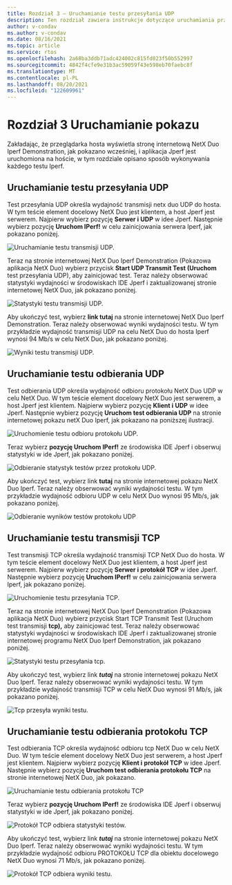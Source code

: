 ```yaml
---
title: Rozdział 3 — Uruchamianie testu przesyłania UDP
description: Ten rozdział zawiera instrukcje dotyczące uruchamiania przykładu Iperf.
author: v-condav
ms.author: v-condav
ms.date: 08/16/2021
ms.topic: article
ms.service: rtos
ms.openlocfilehash: 2a68ba3ddb71adc424002c815fd023f50b552997
ms.sourcegitcommit: 4842f4cfe9e31b3ac59059f43e598eb70faebc8f
ms.translationtype: MT
ms.contentlocale: pl-PL
ms.lasthandoff: 08/20/2021
ms.locfileid: "122609961"
---
```

# <a name="chapter-3-running-the-demonstration"></a>Rozdział 3 Uruchamianie pokazu

Zakładając, że przeglądarka hosta wyświetla stronę internetową NetX Duo Iperf Demonstration, jak pokazano wcześniej, i aplikacja Jperf jest uruchomiona na hoście, w tym rozdziale opisano sposób wykonywania każdego testu Iperf.

## <a name="running-the-udp-transmit-test"></a>Uruchamianie testu przesyłania UDP

Test przesyłania UDP określa wydajność transmisji netx duo UDP do hosta. W tym teście element docelowy NetX Duo jest klientem, a host Jperf jest serwerem. Najpierw wybierz pozycję **Serwer i** **UDP** w idee Jperf. Następnie wybierz pozycję **Uruchom IPerf!** w celu zainicjowania serwera Iperf, jak pokazano poniżej.

![Uruchamianie testu transmisji UDP.](media/picture3.jpg)

Teraz na stronie internetowej NetX Duo Iperf Demonstration (Pokazowa aplikacja NetX Duo) wybierz przycisk **Start UDP Transmit Test (Uruchom** test przesyłania UDP), aby zainicjować test. Teraz należy obserwować statystyki wydajności w środowiskach IDE Jperf i zaktualizowanej stronie internetowej NetX Duo, jak pokazano poniżej.

![Statystyki testu transmisji UDP.](media/picture4.jpg)

Aby ukończyć test, wybierz **link tutaj** na stronie internetowej NetX Duo Iperf Demonstration. Teraz należy obserwować wyniki wydajności testu. W tym przykładzie wydajność transmisji UDP na celu NetX Duo do hosta Iperf wynosi 94 Mb/s w celu NetX Duo, jak pokazano poniżej.

![Wyniki testu transmisji UDP.](media/picture5.jpg)

## <a name="running-the-udp-receive-test"></a>Uruchamianie testu odbierania UDP

Test odbierania UDP określa wydajność odbioru protokołu NetX Duo UDP w celu NetX Duo. W tym teście element docelowy NetX Duo jest serwerem, a host Jperf jest klientem. Najpierw wybierz pozycję **Klient i** **UDP** w idee Jperf. Następnie wybierz pozycję **Uruchom test odbierania UDP** na stronie internetowej pokazu netX Duo Iperf, jak pokazano na poniższej ilustracji.

![Uruchomienie testu odbioru protokołu UDP.](media/picture6.jpg)

Teraz wybierz **pozycję Uruchom IPerf!** ze środowiska IDE Jperf i obserwuj statystyki w ide Jperf, jak pokazano poniżej.

![Odbieranie statystyk testów przez protokołu UDP.](media/picture7.jpg)

Aby ukończyć test, wybierz link **tutaj** na stronie internetowej pokazu NetX Duo Iperf. Teraz należy obserwować wyniki wydajności testu. W tym przykładzie wydajność odbioru UDP w celu NetX Duo wynosi 95 Mb/s, jak pokazano poniżej.

![Odbieranie wyników testów protokołu UDP](media/picture8.jpg)

## <a name="running-the-tcp-transmit-test"></a>Uruchamianie testu transmisji TCP

Test transmisji TCP określa wydajność transmisji TCP NetX Duo do hosta. W tym teście element docelowy NetX Duo jest klientem, a host Jperf jest serwerem. Najpierw wybierz pozycję **Serwer i** **protokół TCP** w idee Jperf. Następnie wybierz pozycję **Uruchom IPerf!** w celu zainicjowania serwera Iperf, jak pokazano poniżej.

![Uruchomienie testu przesyłania TCP.](media/picture9.jpg)

Teraz na stronie internetowej NetX Duo Iperf Demonstration (Pokazowa aplikacja NetX Duo) wybierz przycisk Start TCP Transmit Test (Uruchom test transmisji **tcp),** aby zainicjować test. Teraz należy obserwować statystyki wydajności w środowiskach IDE Jperf i zaktualizowanej stronie internetowej programu NetX Duo Iperf Demonstration, jak pokazano poniżej.

![Statystyki testu przesyłania tcp.](media/picture10.jpg)

Aby ukończyć test, wybierz link ***tutaj*** na stronie internetowej pokazu NetX Duo Iperf. Teraz należy obserwować wyniki wydajności testu. W tym przykładzie wydajność transmisji TCP w celu NetX Duo wynosi 91 Mb/s, jak pokazano poniżej.

![Tcp przesyła wyniki testu.](media/picture11.jpg)

## <a name="running-the-tcp-receive-test"></a>Uruchamianie testu odbierania protokołu TCP

Test odbierania TCP określa wydajność odbioru tcp NetX Duo w celu NetX Duo. W tym teście element docelowy NetX Duo jest serwerem, a host Jperf jest klientem. Najpierw wybierz pozycję **Klient i** **protokół TCP** w idee Jperf. Następnie wybierz pozycję **Uruchom test odbierania protokołu TCP** na stronie internetowej NetX Duo, jak pokazano.

![Uruchamianie testu odbierania protokołu TCP](media/picture12.jpg)

Teraz wybierz **pozycję Uruchom IPerf!** ze środowiska IDE Jperf i obserwuj statystyki w ide Jperf, jak pokazano poniżej.

![Protokół TCP odbiera statystyki testów.](media/picture13.jpg)

Aby ukończyć test, wybierz link ***tutaj*** na stronie internetowej pokazu NetX Duo Iperf. Teraz należy obserwować wyniki wydajności testu. W tym przykładzie wydajność odbioru PROTOKOŁU TCP dla obiektu docelowego NetX Duo wynosi 71 Mb/s, jak pokazano poniżej.

![Protokół TCP odbiera wyniki testu.](media/picture14.jpg)
